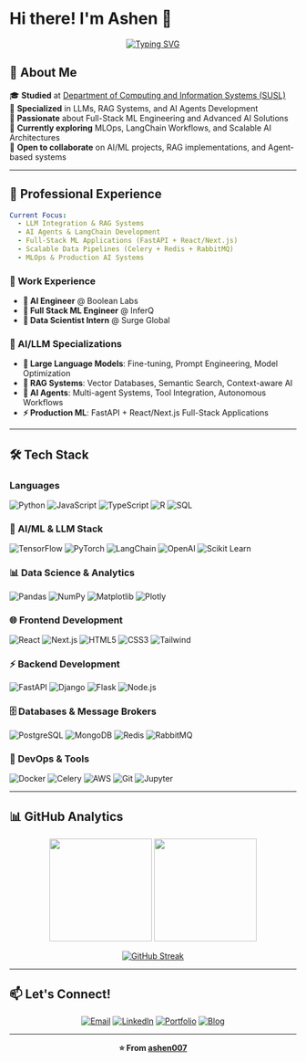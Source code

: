 # Hi there! I'm Ashen 👋

<div align="center">
  
[![Typing SVG](https://readme-typing-svg.herokuapp.com?font=Fira+Code&pause=1000&color=2F81F7&center=true&vCenter=true&width=500&lines=Full+Stack+ML+Engineer;AI+%26+LLM+Specialist;RAG+%26+AI+Agents+Developer;Data+Scientist+%26+Engineer)](https://git.io/typing-svg)

</div>

## 🚀 About Me

🎓 **Studied** at [Department of Computing and Information Systems (SUSL)](https://www.sab.ac.lk/computing/departments/dcis-about)  
🤖 **Specialized** in LLMs, RAG Systems, and AI Agents Development  
🔬 **Passionate** about Full-Stack ML Engineering and Advanced AI Solutions  
🌱 **Currently exploring** MLOps, LangChain Workflows, and Scalable AI Architectures  
🤝 **Open to collaborate** on AI/ML projects, RAG implementations, and Agent-based systems  

---

## 💼 Professional Experience

```yaml
Current Focus:
  - LLM Integration & RAG Systems
  - AI Agents & LangChain Development
  - Full-Stack ML Applications (FastAPI + React/Next.js)
  - Scalable Data Pipelines (Celery + Redis + RabbitMQ)
  - MLOps & Production AI Systems
```

### 🏢 Work Experience
- **🔹 AI Engineer** @ Boolean Labs
- **🔹 Full Stack ML Engineer** @ InferQ  
- **🔹 Data Scientist Intern** @ Surge Global

### 🚀 AI/LLM Specializations
- **🧠 Large Language Models**: Fine-tuning, Prompt Engineering, Model Optimization
- **🔗 RAG Systems**: Vector Databases, Semantic Search, Context-aware AI
- **🤖 AI Agents**: Multi-agent Systems, Tool Integration, Autonomous Workflows
- **⚡ Production ML**: FastAPI + React/Next.js Full-Stack Applications

---

## 🛠️ Tech Stack

### Languages
![Python](https://img.shields.io/badge/Python-3776AB?style=for-the-badge&logo=python&logoColor=white)
![JavaScript](https://img.shields.io/badge/JavaScript-F7DF1E?style=for-the-badge&logo=javascript&logoColor=black)
![TypeScript](https://img.shields.io/badge/TypeScript-007ACC?style=for-the-badge&logo=typescript&logoColor=white)
![R](https://img.shields.io/badge/R-276DC3?style=for-the-badge&logo=r&logoColor=white)
![SQL](https://img.shields.io/badge/SQL-4479A1?style=for-the-badge&logo=mysql&logoColor=white)

### 🤖 AI/ML & LLM Stack
![TensorFlow](https://img.shields.io/badge/TensorFlow-FF6F00?style=for-the-badge&logo=tensorflow&logoColor=white)
![PyTorch](https://img.shields.io/badge/PyTorch-EE4C2C?style=for-the-badge&logo=pytorch&logoColor=white)
![LangChain](https://img.shields.io/badge/LangChain-1C3C3C?style=for-the-badge&logo=langchain&logoColor=white)
![OpenAI](https://img.shields.io/badge/OpenAI-412991?style=for-the-badge&logo=openai&logoColor=white)
![Scikit Learn](https://img.shields.io/badge/scikit_learn-F7931E?style=for-the-badge&logo=scikit-learn&logoColor=white)

### 📊 Data Science & Analytics
![Pandas](https://img.shields.io/badge/Pandas-2C2D72?style=for-the-badge&logo=pandas&logoColor=white)
![NumPy](https://img.shields.io/badge/Numpy-777BB4?style=for-the-badge&logo=numpy&logoColor=white)
![Matplotlib](https://img.shields.io/badge/Matplotlib-ffffff?style=for-the-badge&logo=Matplotlib&logoColor=black)
![Plotly](https://img.shields.io/badge/Plotly-239120?style=for-the-badge&logo=plotly&logoColor=white)

### 🌐 Frontend Development
![React](https://img.shields.io/badge/React-20232A?style=for-the-badge&logo=react&logoColor=61DAFB)
![Next.js](https://img.shields.io/badge/Next.js-000000?style=for-the-badge&logo=nextdotjs&logoColor=white)
![HTML5](https://img.shields.io/badge/HTML5-E34F26?style=for-the-badge&logo=html5&logoColor=white)
![CSS3](https://img.shields.io/badge/CSS3-1572B6?style=for-the-badge&logo=css3&logoColor=white)
![Tailwind](https://img.shields.io/badge/Tailwind_CSS-38B2AC?style=for-the-badge&logo=tailwind-css&logoColor=white)

### ⚡ Backend Development
![FastAPI](https://img.shields.io/badge/FastAPI-005571?style=for-the-badge&logo=fastapi)
![Django](https://img.shields.io/badge/Django-092E20?style=for-the-badge&logo=django&logoColor=white)
![Flask](https://img.shields.io/badge/Flask-000000?style=for-the-badge&logo=flask&logoColor=white)
![Node.js](https://img.shields.io/badge/Node.js-43853D?style=for-the-badge&logo=node.js&logoColor=white)

### 🗄️ Databases & Message Brokers
![PostgreSQL](https://img.shields.io/badge/PostgreSQL-316192?style=for-the-badge&logo=postgresql&logoColor=white)
![MongoDB](https://img.shields.io/badge/MongoDB-4EA94B?style=for-the-badge&logo=mongodb&logoColor=white)
![Redis](https://img.shields.io/badge/Redis-DC382D?style=for-the-badge&logo=redis&logoColor=white)
![RabbitMQ](https://img.shields.io/badge/RabbitMQ-FF6600?style=for-the-badge&logo=rabbitmq&logoColor=white)

### 🔧 DevOps & Tools
![Docker](https://img.shields.io/badge/Docker-2CA5E0?style=for-the-badge&logo=docker&logoColor=white)
![Celery](https://img.shields.io/badge/Celery-37B24D?style=for-the-badge&logo=celery&logoColor=white)
![AWS](https://img.shields.io/badge/AWS-FF9900?style=for-the-badge&logo=amazonaws&logoColor=white)
![Git](https://img.shields.io/badge/Git-F05032?style=for-the-badge&logo=git&logoColor=white)
![Jupyter](https://img.shields.io/badge/Jupyter-F37626?style=for-the-badge&logo=jupyter&logoColor=white)

---

## 📊 GitHub Analytics

<div align="center">
  
<img height="180em" src="https://github-readme-stats.vercel.app/api?username=ashen007&show_icons=true&theme=tokyonight&include_all_commits=true&count_private=true"/>
<img height="180em" src="https://github-readme-stats.vercel.app/api/top-langs/?username=ashen007&layout=compact&theme=tokyonight"/>

</div>

<div align="center">
  
[![GitHub Streak](https://streak-stats.demolab.com/?user=ashen007&theme=tokyonight)](https://git.io/streak-stats)

</div>

---

## 📫 Let's Connect!

<div align="center">

[![Email](https://img.shields.io/badge/Email-D14836?style=for-the-badge&logo=gmail&logoColor=white)](mailto:asheniranga@gmail.com)
[![LinkedIn](https://img.shields.io/badge/LinkedIn-0077B5?style=for-the-badge&logo=linkedin&logoColor=white)](https://www.linkedin.com/in/ashen-iranga-91771315b/)
[![Portfolio](https://img.shields.io/badge/Portfolio-000000?style=for-the-badge&logo=About.me&logoColor=white)](https://sites.google.com/view/ashen-portfolio)
[![Blog](https://img.shields.io/badge/Blog-FFA500?style=for-the-badge&logo=rss&logoColor=white)](https://datamobteam.blogspot.com/)

</div>

---

<div align="center">
  
**⭐ From [ashen007](https://github.com/ashen007)**

</div>
